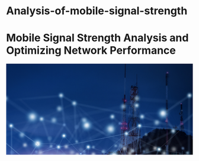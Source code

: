 # Analysis-of-mobile-signal-strength

# Mobile Signal Strength Analysis and Optimizing Network Performance
![Home Page Image](Images/signals.PNG)